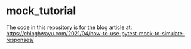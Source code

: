 # mock_tutorial

The code in this repository is for the blog article at: https://chinghwayu.com/2021/04/how-to-use-pytest-mock-to-simulate-responses/
